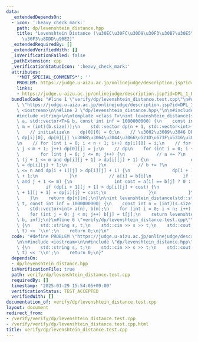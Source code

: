 ```yaml
---
data:
  _extendedDependsOn:
  - icon: ':heavy_check_mark:'
    path: dp/levenshtein_distance.hpp
    title: "Levenshtein Distance (\u30EC\u30FC\u30D9\u30F3\u30B7\u30E5\u30BF\u30A4\
      \u30F3\u8DDD\u96E2)"
  _extendedRequiredBy: []
  _extendedVerifiedWith: []
  _isVerificationFailed: false
  _pathExtension: cpp
  _verificationStatusIcon: ':heavy_check_mark:'
  attributes:
    '*NOT_SPECIAL_COMMENTS*': ''
    PROBLEM: https://judge.u-aizu.ac.jp/onlinejudge/description.jsp?id=DPL_1_E
    links:
    - https://judge.u-aizu.ac.jp/onlinejudge/description.jsp?id=DPL_1_E
  bundledCode: "#line 1 \"verify/dp/levenshtein_distance.test.cpp\"\n#define PROBLEM\
    \ \"https://judge.u-aizu.ac.jp/onlinejudge/description.jsp?id=DPL_1_E\"\n\n#include\
    \ <iostream>\n\n#line 2 \"dp/levenshtein_distance.hpp\"\n\n#include <vector>\n\
    #include <string>\n\ntemplate <class T>\nint levenshtein_distance(std::vector<T>&\
    \ a, std::vector<T>& b, const int inf = 1000000000) {\n    const int n = (int)(a.size()),\
    \ m = (int)(b.size());\n    std::vector dp(n + 1, std::vector<int>(m + 1, inf));\n\
    \    // initialize\n    dp[0][0] = 0;\n    // \u3082\u3089\u3046 DP \u3060\u3068\
    \ dp[i][0], dp[0][j] \u306B\u3064\u3044\u3066\u521D\u671F\u5316\u304C\u5FC5\u8981\
    \n    // for (int i = 0; i < n + 1; i++) dp[i][0] = i;\n    // for (int j = 0;\
    \ j < m + 1; j++) dp[0][j] = j;\n    // dp\n    for (int i = 0; i <= n; i++) {\n\
    \        for (int j = 0; j <= m; j++) {\n            // a += ?\n            if\
    \ (j + 1 <= m and dp[i][j + 1] > dp[i][j] + 1) {\n                dp[i][j + 1]\
    \ = dp[i][j] + 1;\n            }\n            // b += ?\n            if (i + 1\
    \ <= n and dp[i + 1][j] > dp[i][j] + 1) {\n                dp[i + 1][j] = dp[i][j]\
    \ + 1;\n            }\n            // a[i] = b[i]\n            if (i + 1 <= n\
    \ and j + 1 <= m) {\n                int cost = a[i] == b[j] ? 0 : 1;\n      \
    \          if (dp[i + 1][j + 1] > dp[i][j] + cost) {\n                    dp[i\
    \ + 1][j + 1] = dp[i][j] + cost;\n                }\n            }\n        }\n\
    \    }\n    return dp[n][m];\n}\n\nint levenshtein_distance(std::string& s, std::string&\
    \ t, const int inf = 1000000000) {\n    const int n = (int)(s.size()), m = (int)(t.size());\n\
    \    std::vector<int> a(n), b(m);\n    for (int i = 0; i < n; i++) a[i] = s[i];\n\
    \    for (int j = 0; j < m; j++) b[j] = t[j];\n    return levenshtein_distance(a,\
    \ b, inf);\n}\n#line 6 \"verify/dp/levenshtein_distance.test.cpp\"\n\nint main()\
    \ {\n    std::string s, t;\n    std::cin >> s >> t;\n    std::cout << levenshtein_distance(s,\
    \ t) << '\\n';\n    return 0;\n}\n"
  code: "#define PROBLEM \"https://judge.u-aizu.ac.jp/onlinejudge/description.jsp?id=DPL_1_E\"\
    \n\n#include <iostream>\n\n#include \"dp/levenshtein_distance.hpp\"\n\nint main()\
    \ {\n    std::string s, t;\n    std::cin >> s >> t;\n    std::cout << levenshtein_distance(s,\
    \ t) << '\\n';\n    return 0;\n}"
  dependsOn:
  - dp/levenshtein_distance.hpp
  isVerificationFile: true
  path: verify/dp/levenshtein_distance.test.cpp
  requiredBy: []
  timestamp: '2025-01-29 15:54:05+09:00'
  verificationStatus: TEST_ACCEPTED
  verifiedWith: []
documentation_of: verify/dp/levenshtein_distance.test.cpp
layout: document
redirect_from:
- /verify/verify/dp/levenshtein_distance.test.cpp
- /verify/verify/dp/levenshtein_distance.test.cpp.html
title: verify/dp/levenshtein_distance.test.cpp
---
```

